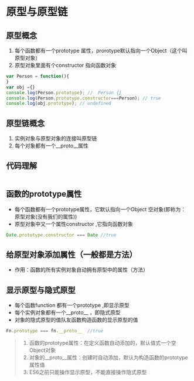 # 原型与原型链

## 原型概念

1. 每个函数都有一个prototype 属性，prorotype默认指向一个Object（这个叫原型对象）
2. 原型对象里面有个constructor 指向函数对象

 

```jsx
var Person = function(){
}
var obj ={}
console.log(Person.prototype); //  Person {}
console.log(Person.prototype.constructor===Person); // true
console.log(obj.prototype); // undefined
```

## 原型链概念

1. 实例对象与原型对象的连接叫原型链
2. 每个对象都有一个__proto__属性

## 代码理解

```jsx

```

## 函数的prototype属性

- 每个函数都有一个prototype属性，它默认指向一个Object 空对象(即称为：原型对象(没有我们的属性))
- 原型对象中又一个属性constructor ,它指向函数对象

```jsx
Date.prototype.constructor === Date //true
```

## 给原型对象添加属性（一般都是方法）

- 作用：函数的所有实例对象自动拥有原型中的属性（方法）

## 显示原型与隐式原型

- 每个函数function 都有一个prototype ,即显示原型
- 每个实例对象都有一个__proto__ ，即隐式原型
- 对象的隐式原型的值队友函数构造函数的显示原型的值

```jsx
Fn.prototype === fn.__proto__  //true
```
>1. 函数的prototype属性：在定义函数自动添加的，默认值式一个空Object对象
>2. 对象的__proto__属性：创建时自动添加，默认为构造函数的prototype属性值
>3. ES6之前只能操作显示原型，不能直接操作隐式原型